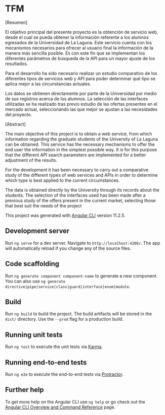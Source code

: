 # TFM

[Resumen]

El objetivo principal del presente proyecto es la obtención de servicio web, desde el cual se pueda obtener la información referente a los alumnos egresados de la Universidad de La Laguna. Este servicio cuenta con los mecanismos necesarios para ofrecer al usuario final la información de la manera más sencilla posible. Es con este fin que se implementan los diferentes parámetros de búsqueda de la API para un mayor ajuste de los resultados.

Para el desarrollo ha sido necesario realizar un estudio comparativo de los diferentes tipos de servicios web y API para poder determinar qué tipo se aplica mejor a las circunstancias actuales.

Los datos se obtienen directamente por parte de la Universidad por medio de sus registros acerca de los alumnos. La selección de las interfaces utilizadas se ha realizado tras previo estudio de las ofertas presentes en el mercado actual, seleccionando las que mejor se ajustan a las necesidades del proyecto.

[Abstract]

The main objective of this project is to obtain a web service, from which information regarding the graduate students of the University of La Laguna can be obtained. This service has the necessary mechanisms to offer the end user the information in the simplest possible way. It is for this purpose that the different API search parameters are implemented for a better adjustment of the results.

For the development it has been necessary to carry out a comparative study of the different types of web services and APIs in order to determine which type is best applied to the current circumstances.

The data is obtained directly by the University through its records about the students. The selection of the interfaces used has been made after a previous study of the offers present in the current market, selecting those that best suit the needs of the project


This project was generated with [Angular CLI](https://github.com/angular/angular-cli) version 11.2.5.

## Development server

Run `ng serve` for a dev server. Navigate to `http://localhost:4200/`. The app will automatically reload if you change any of the source files.

## Code scaffolding

Run `ng generate component component-name` to generate a new component. You can also use `ng generate directive|pipe|service|class|guard|interface|enum|module`.

## Build

Run `ng build` to build the project. The build artifacts will be stored in the `dist/` directory. Use the `--prod` flag for a production build.

## Running unit tests

Run `ng test` to execute the unit tests via [Karma](https://karma-runner.github.io).

## Running end-to-end tests

Run `ng e2e` to execute the end-to-end tests via [Protractor](http://www.protractortest.org/).

## Further help

To get more help on the Angular CLI use `ng help` or go check out the [Angular CLI Overview and Command Reference](https://angular.io/cli) page.
